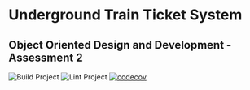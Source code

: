 # Underground Train Ticket System

## Object Oriented Design and Development - Assessment 2

![Build Project](https://github.com/Grahame-student/COM528_AE2_Underground/workflows/Build%20Project/badge.svg) ![Lint Project](https://github.com/Grahame-student/COM528_AE2_Underground/workflows/Lint%20Project/badge.svg) [![codecov](https://codecov.io/gh/Grahame-student/COM528_AE2_Underground/branch/main/graph/badge.svg?token=IUCZ0N6MU8)](https://codecov.io/gh/Grahame-student/COM528_AE2_Underground)
